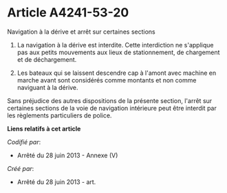 # Article A4241-53-20

Navigation à la dérive et arrêt sur certaines sections

1. La navigation à la dérive est interdite. Cette interdiction ne s'applique pas aux petits mouvements aux lieux de
stationnement, de chargement et de déchargement.

2. Les bateaux qui se laissent descendre cap à l'amont avec machine en marche avant sont considérés comme montants et non
comme naviguant à la dérive.

Sans préjudice des autres dispositions de la présente section, l'arrêt sur certaines sections de la voie de navigation
intérieure peut être interdit par les règlements particuliers de police.

**Liens relatifs à cet article**

_Codifié par_:

  - Arrêté du 28 juin 2013 -  Annexe (V)

_Créé par_:

  - Arrêté du 28 juin 2013 - art.
